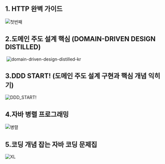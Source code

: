 ## 1. HTTP 완벽 가이드  

![첫번째](https://user-images.githubusercontent.com/50399804/106002372-66540080-60f4-11eb-95ed-920df35b2dba.jpg)

## 2.도메인 주도 설계 핵심 (DOMAIN-DRIVEN DESIGN DISTILLED)

​	![domain-driven-design-distilled-kr](https://user-images.githubusercontent.com/50399804/127802345-1eafc55a-942e-4492-96a9-1d36c1505271.jpeg)

## 3.DDD START! (도메인 주도 설계 구현과 핵심 개념 익히기)

![DDD_START!](https://user-images.githubusercontent.com/50399804/127802340-14ef8375-1760-4e60-987c-ab67388148df.jpeg)

## 4.자바 병렬 프로그래밍

![병렬](https://user-images.githubusercontent.com/50399804/136311441-c45f2858-a018-4eb0-8069-0448cc71db60.jpeg)

## 5.코딩 개념 잡는 자바 코딩 문제집
![XL](https://github.com/xeropise/read-book/assets/50399804/ec401f91-5d13-4864-b712-7bff9b6de599)
